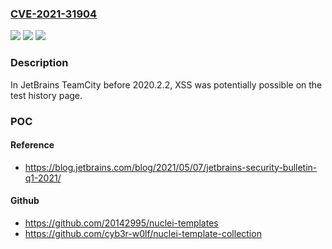 ### [CVE-2021-31904](https://cve.mitre.org/cgi-bin/cvename.cgi?name=CVE-2021-31904)
![](https://img.shields.io/static/v1?label=Product&message=n%2Fa&color=blue)
![](https://img.shields.io/static/v1?label=Version&message=n%2Fa&color=blue)
![](https://img.shields.io/static/v1?label=Vulnerability&message=n%2Fa&color=brighgreen)

### Description

In JetBrains TeamCity before 2020.2.2, XSS was potentially possible on the test history page.

### POC

#### Reference
- https://blog.jetbrains.com/blog/2021/05/07/jetbrains-security-bulletin-q1-2021/

#### Github
- https://github.com/20142995/nuclei-templates
- https://github.com/cyb3r-w0lf/nuclei-template-collection

